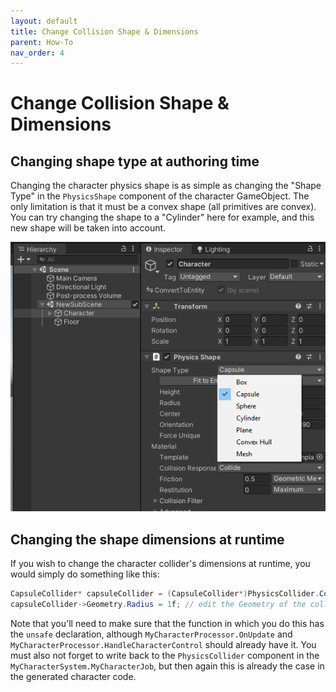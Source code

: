 ```yaml
---
layout: default
title: Change Collision Shape & Dimensions
parent: How-To
nav_order: 4
---
```


# Change Collision Shape & Dimensions

## Changing shape type at authoring time

Changing the character physics shape is as simple as changing the "Shape Type" in the `PhysicsShape` component of the character GameObject. The only limitation is that it must be a convex shape (all primitives are convex). You can try changing the shape to a "Cylinder" here for example, and this new shape will be taken into account.
 
![](../Images/tutorial_cylindershape.png)


## Changing the shape dimensions at runtime

If you wish to change the character collider's dimensions at runtime, you would simply do something like this:

```cs
CapsuleCollider* capsuleCollider = (CapsuleCollider*)PhysicsCollider.ColliderPtr; // cast to the type of collider you have now (could be CylinderCollider, BoxCollider, etc...)
capsuleCollider->Geometry.Radius = 1f; // edit the Geometry of the collider
```

Note that you'll need to make sure that the function in which you do this has the `unsafe` declaration, although `MyCharacterProcessor.OnUpdate` and `MyCharacterProcessor.HandleCharacterControl` should already have it. You must also not forget to write back to the `PhysicsCollider` component in the `MyCharacterSystem.MyCharacterJob`, but then again this is already the case in the generated character code.